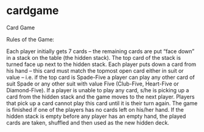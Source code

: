 # cardgame
Card Game  

Rules of the Game:

Each player initially gets 7 cards – the remaining cards are put “face down” in a stack on the table (the hidden stack). 
The top card of the stack is turned face up next to the hidden stack. 
Each player puts down a card from his hand – this card must match the topmost open card either in suit or value – i.e. if the top card is Spade-Five a player can play any other card of suit Spade or any other suit with value Five (Club-Five, Heart-Five or Diamond-Five). 
If a player is unable to play any card, s/he is picking up a card from the hidden stack and the game moves to the next player. 
Players that pick up a card cannot play this card until it is their turn again. 
The game is finished if one of the players has no cards left on his/her hand. 
If the hidden stack is empty before any player has an empty hand, the played cards are taken, shuffled and then used as the new hidden deck.


